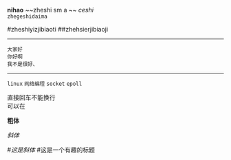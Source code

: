 **nihao**
~~zheshi sm a ~~
_ceshi_  
`zhegeshidaima`  

#zheshiyizjibiaoti
##zhehsierjibiaoji

---
    大家好
    你好啊
    我不是很好、
---
`linux` `网络编程` `socket` `epoll` 

直接回车不能换行  
可以在

**粗体**
  
_斜体_

#_这是斜体_
#这是一个有趣的标题





